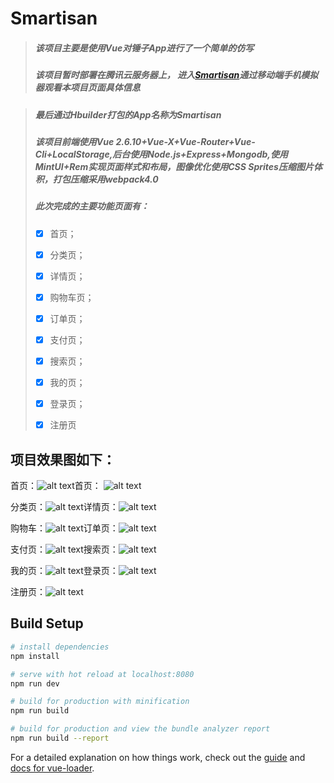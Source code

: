 # Smartisan

> ##### 该项目主要是使用Vue对锤子App进行了一个简单的仿写
>
> ##### 该项目暂时部署在腾讯云服务器上， 进入[Smartisan](http://193.112.112.233)通过移动端手机模拟器观看本项目页面具体信息
>


> ##### 最后通过Hbuilder打包的App名称为Smartisan
>
>##### 该项目前端使用Vue 2.6.10+Vue-X+Vue-Router+Vue-Cli+LocalStorage,后台使用Node.js+Express+Mongodb,使用MintUI+Rem实现页面样式和布局，图像优化使用CSS Sprites压缩图片体积，打包压缩采用webpack4.0
>
>##### 此次完成的主要功能页面有：
>
>- [x]  首页；
>
>- [x]  分类页；
>
>- [x]  详情页；
>
>- [x]  购物车页；
>
>- [x]  订单页；
>
>- [x]  支付页；
>
>- [x]  搜索页；
>
>- [x]  我的页；
>
>- [x]  登录页；
>
>- [x]  注册页

## 项目效果图如下：

首页：![alt text](https://gitee.com/dearhuan/images/raw/master/image/screen-index.png)首页： ![alt text](https://gitee.com/dearhuan/images/raw/master/image/screen-index2.png)

分类页：![alt text](https://gitee.com/dearhuan/images/raw/master/image/screen-classify.png)详情页：![alt text](https://gitee.com/dearhuan/images/raw/master/image/screen-detail.png)

购物车：![alt text](https://gitee.com/dearhuan/images/raw/master/image/screen-cart.png)订单页：![alt text](https://gitee.com/dearhuan/images/raw/master/image/screen-order.png)

支付页：![alt text](https://gitee.com/dearhuan/images/raw/master/image/screen-pay.png)搜索页：![alt text](https://gitee.com/dearhuan/images/raw/master/image/screen-search.png)

我的页：![alt text](https://gitee.com/dearhuan/images/raw/master/image/screen-mine.png)登录页：![alt text](https://gitee.com/dearhuan/images/raw/master/image/screen-login.png)

注册页：![alt text](https://gitee.com/dearhuan/images/raw/master/image/screen-regist.png)

## Build Setup

``` bash
# install dependencies
npm install

# serve with hot reload at localhost:8080
npm run dev

# build for production with minification
npm run build

# build for production and view the bundle analyzer report
npm run build --report
```

For a detailed explanation on how things work, check out the [guide](http://vuejs-templates.github.io/webpack/) and [docs for vue-loader](http://vuejs.github.io/vue-loader).
